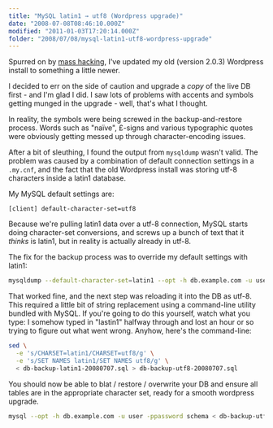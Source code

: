 ```yaml
---
title: "MySQL latin1 → utf8 (Wordpress upgrade)"
date: "2008-07-08T08:46:10.000Z"
modified: "2011-01-03T17:20:14.000Z"
folder: "2008/07/08/mysql-latin1-utf8-wordpress-upgrade"
---
```


Spurred on by [mass hacking](http://www.techcrunch.com/2008/06/11/my-blog-was-hacked-is-yours-next-huge-wordpress-security-issues/), I've updated my old (version 2.0.3) Wordpress install to something a little newer.

I decided to err on the side of caution and upgrade a _copy_ of the live DB first - and I'm glad I did. I saw lots of problems with accents and symbols getting munged in the upgrade - well, that's what I thought.

In reality, the symbols were being screwed in the backup-and-restore process. Words such as "naïve", £-signs and various typographic quotes were obviously getting messed up through character-encoding issues.

After a bit of sleuthing, I found the output from `mysqldump` wasn't valid. The problem was caused by a combination of default connection settings in a `.my.cnf`, and the fact that the old Wordpress install was storing utf-8 characters inside a latin1 database.

My MySQL default settings are:

`[client] default-character-set=utf8`

Because we're pulling latin1 data over a utf-8 connection, MySQL starts doing character-set conversions, and screws up a bunch of text that it _thinks_ is latin1, but in reality is actually already in utf-8.

The fix for the backup process was to override my default settings with latin1:

```bash
mysqldump --default-character-set=latin1 --opt -h db.example.com -u user -ppassword schema > db-backup-latin1-20080707.sql
```

That worked fine, and the next step was reloading it into the DB as utf-8. This required a little bit of string replacement using a command-line utility bundled with MySQL. If you're going to do this yourself, watch what you type: I somehow typed in "lastin1" halfway through and lost an hour or so trying to figure out what went wrong. Anyhow, here's the command-line:

```bash
sed \
  -e 's/CHARSET=latin1/CHARSET=utf8/g' \
  -e 's/SET NAMES latin1/SET NAMES utf8/g' \
  < db-backup-latin1-20080707.sql > db-backup-utf8-20080707.sql
```

You should now be able to blat / restore / overwrite your DB and ensure all tables are in the appropriate character set, ready for a smooth wordpress upgrade.

```bash
mysql --opt -h db.example.com -u user -ppassword schema < db-backup-utf8-20080707.sql
```
